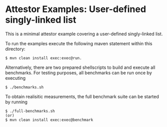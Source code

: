 Attestor Examples: User-defined singly-linked list
==================================================

This is a minimal attestor example covering a user-defined singly-linked list.

To run the examples execute the following maven statement within this directory:

    $ mvn clean install exec:exec@run.

Alternatively, there are two prepared shellscripts to build and execute all benchmarks.
For testing purposes, all benchmarks can be run once by executing

    $ ./benchmarks.sh

To obtain realisitic measurements, the full benchmark suite can be started by running

    $ ./full-benchmarks.sh
    (or)
    $ mvn clean install exec:exec@benchmark
